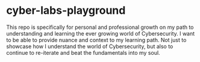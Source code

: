 # cyber-labs-playground
This repo is specifically for personal and professional growth on my path to understanding and learning the ever growing world of Cybersecurity. 
I want to be able to provide nuance and context to my learning path.
Not just to showcase how I understand the world of Cybersecurity, but also to continue to re-iterate and beat the fundamentals into my soul.
 
